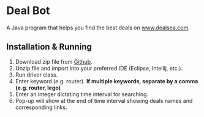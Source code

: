 # Deal Bot
A Java program that helps you find the best deals on www.dealsea.com.

## Installation & Running
1. Download zip file from [Github](https://github.com/ASazhin97/SearchForDeals/archive/master.zip).
2. Unzip file and import into your preferred IDE (Eclipse, Intellij, etc.).
3. Run driver class.
4. Enter keyword (e.g. router). **If multiple keywords, separate by a comma (e.g. router, lego)**
5. Enter an integer dictating time interval for searching.
6. Pop-up will show at the end of time interval showing deals names and corresponding links.

